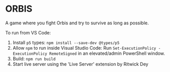 # ORBIS

A game where you fight Orbis and try to survive as long as possible.

To run from VS Code:
1. Install `p5` types: `npm install --save-dev @types/p5`
2. Allow `npm` to run inside Visual Studio Code: Run `Set-ExecutionPolicy -ExecutionPolicy RemoteSigned` in an elevated/admin PowerShell window.
3. Build: `npm run build`
4. Start live server using the 'Live Server' extension by Ritwick Dey
